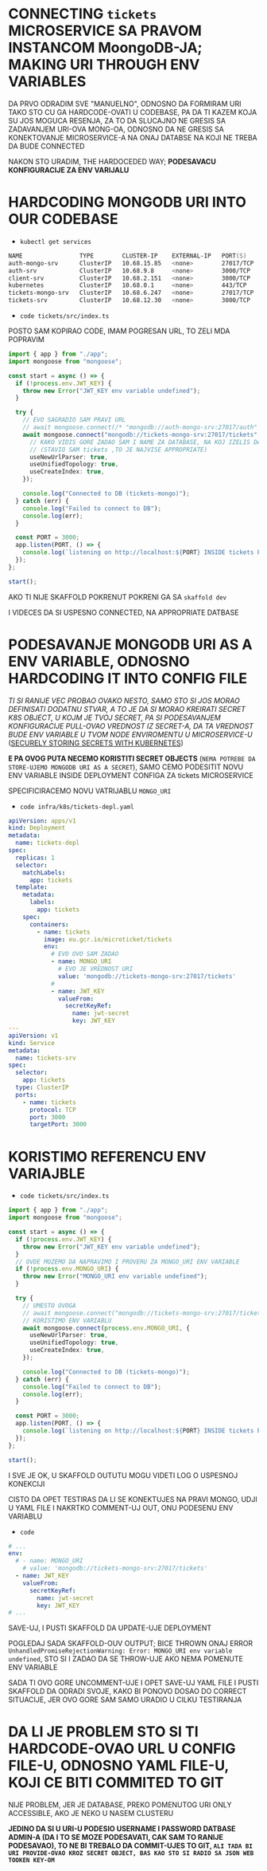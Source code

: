 # CONNECTING `tickets` MICROSERVICE SA PRAVOM INSTANCOM MoongoDB-JA; MAKING URI THROUGH ENV VARIABLES

DA PRVO ODRADIM SVE "MANUELNO", ODNOSNO DA FORMIRAM URI TAKO STO CU GA HARDCODE-OVATI U CODEBASE, PA DA TI KAZEM KOJA SU JOS MOGUCA RESENJA, ZA TO DA SLUCAJNO NE GRESIS SA ZADAVANJEM URI-OVA MONG-OA, ODNOSNO DA NE GRESIS SA KONEKTOVANJE MICROSERVICE-A NA ONAJ DATABSE NA KOJI NE TREBA DA BUDE CONNECTED

NAKON STO URADIM, THE HARDOCEDED WAY; **PODESAVACU KONFIGURACIJE ZA ENV VARIJALU**

# HARDCODING MONGODB URI INTO OUR CODEBASE

- `kubectl get services`

```zsh
NAME                TYPE        CLUSTER-IP    EXTERNAL-IP   PORT(S)     AGE
auth-mongo-srv      ClusterIP   10.68.15.85   <none>        27017/TCP   5d2h
auth-srv            ClusterIP   10.68.9.8     <none>        3000/TCP    5d2h
client-srv          ClusterIP   10.68.2.151   <none>        3000/TCP    5d2h
kubernetes          ClusterIP   10.68.0.1     <none>        443/TCP     22d
tickets-mongo-srv   ClusterIP   10.68.6.247   <none>        27017/TCP   26m
tickets-srv         ClusterIP   10.68.12.30   <none>        3000/TCP    26m
```

- `code tickets/src/index.ts`

POSTO SAM KOPIRAO CODE, IMAM POGRESAN URL, TO ZELI MDA POPRAVIM

```ts
import { app } from "./app";
import mongoose from "mongoose";

const start = async () => {
  if (!process.env.JWT_KEY) {
    throw new Error("JWT_KEY env variable undefined");
  }

  try {
    // EVO SAGRADIO SAM PRAVI URL
    // await mongoose.connect(/* "mongodb://auth-mongo-srv:27017/auth" */, {
    await mongoose.connect("mongodb://tickets-mongo-srv:27017/tickets", {
      // KAKO VIDIS GORE ZADAO SAM I NAME ZA DATABASE, NA KOJ IZELIS DA SE KONEKTUJES
      // (STAVIO SAM tickets ,TO JE NAJVISE APPROPRIATE)
      useNewUrlParser: true,
      useUnifiedTopology: true,
      useCreateIndex: true,
    });

    console.log("Connected to DB (tickets-mongo)");
  } catch (err) {
    console.log("Failed to connect to DB");
    console.log(err);
  }

  const PORT = 3000;
  app.listen(PORT, () => {
    console.log(`listening on http://localhost:${PORT} INSIDE tickets POD`);
  });
};

start();

```

AKO TI NIJE SKAFFOLD POKRENUT POKRENI GA SA `skaffold dev`

I VIDECES DA SI USPESNO CONNECTED, NA APPROPRIATE DATBASE

# PODESAVANJE MONGODB URI AS A ENV VARIABLE, ODNOSNO HARDCODING IT INTO CONFIG FILE

*TI SI RANIJE VEC PROBAO OVAKO NESTO, SAMO STO SI JOS MORAO DEFINISATI DODATNU STVAR, A TO JE DA SI MORAO KREIRATI SECRET K8S OBJECT, U KOJM JE TVOJ SECRET, PA SI PODESAVANJEM KONFIGURACIJE PULL-OVAO VREDNOST IZ SECRET-A, DA TA VREDNOST BUDE ENV VARIABLE U TVOM NODE ENVIROMENTU U MICROSERVICE-U* ([SECURELY STORING SECRETS WITH KUBERNETES](https://github.com/Rade58/microticket/tree/2_5_SECURELY_STORING_SECRETS_WITH_KUBERNETES#securely-storing-secrets-with-kubernetes))

**E PA OVOG PUTA NECEMO KORISTITI SECRET OBJECTS** (`NEMA POTREBE DA STORE-UJEMO MONGODB URI AS A SECRET`), SAMO CEMO PODESITIT NOVU ENV VARIABLE INSIDE DEPLOYMENT CONFIGA ZA tickets MICROSERVICE

SPECIFICIRACEMO NOVU VATRIJABLU `MONGO_URI`

- `code infra/k8s/tickets-depl.yaml`

```yaml
apiVersion: apps/v1
kind: Deployment
metadata:
  name: tickets-depl
spec:
  replicas: 1
  selector:
    matchLabels:
      app: tickets
  template:
    metadata:
      labels:
        app: tickets
    spec:
      containers:
        - name: tickets
          image: eu.gcr.io/microticket/tickets
          env:
            # EVO OVO SAM ZADAO
            - name: MONGO_URI
              # EVO JE VREDNOST URI
              value: 'mongodb://tickets-mongo-srv:27017/tickets'
            #
            - name: JWT_KEY
              valueFrom:
                secretKeyRef:
                  name: jwt-secret
                  key: JWT_KEY
---
apiVersion: v1
kind: Service
metadata:
  name: tickets-srv
spec:
  selector:
    app: tickets
  type: ClusterIP
  ports:
    - name: tickets
      protocol: TCP
      port: 3000
      targetPort: 3000

```

# KORISTIMO REFERENCU ENV VARIAJBLE

- `code tickets/src/index.ts`

```ts
import { app } from "./app";
import mongoose from "mongoose";

const start = async () => {
  if (!process.env.JWT_KEY) {
    throw new Error("JWT_KEY env variable undefined");
  }
  // OVDE MOZEMO DA NAPRAVIMO I PROVERU ZA MONGO_URI ENV VARIABLE
  if (!process.env.MONGO_URI) {
    throw new Error("MONGO_URI env variable undefined");
  }

  try {
    // UMESTO OVOGA
    // await mongoose.connect("mongodb://tickets-mongo-srv:27017/tickets", {
    // KORISTIMO ENV VARIABLU
    await mongoose.connect(process.env.MONGO_URI, {
      useNewUrlParser: true,
      useUnifiedTopology: true,
      useCreateIndex: true,
    });

    console.log("Connected to DB (tickets-mongo)");
  } catch (err) {
    console.log("Failed to connect to DB");
    console.log(err);
  }

  const PORT = 3000;
  app.listen(PORT, () => {
    console.log(`listening on http://localhost:${PORT} INSIDE tickets POD`);
  });
};

start();
```

I SVE JE OK, U SKAFFOLD OUTUTU MOGU VIDETI LOG O USPESNOJ KONEKCIJI

CISTO DA OPET TESTIRAS DA LI SE KONEKTUJES NA PRAVI MONGO, UDJI U YAML FILE I NAKRTKO COMMENT-UJ OUT, ONU PODESENU ENV VARIABLU

- `code`

```yaml
# ...
env:
  # - name: MONGO_URI
    # value: 'mongodb://tickets-mongo-srv:27017/tickets'
  - name: JWT_KEY
    valueFrom:
      secretKeyRef:
        name: jwt-secret
        key: JWT_KEY
# ...
```

SAVE-UJ, I PUSTI SKAFFOLD DA UPDATE-UJE DEPLOYMENT

POGLEDAJ SADA SKAFFOLD-OUV OUTPUT; BICE THROWN ONAJ ERROR ` UnhandledPromiseRejectionWarning: Error: MONGO_URI env variable undefined`, STO SI I ZADAO DA SE THROW-UJE AKO NEMA POMENUTE ENV VARIABLE

SADA TI OVO GORE UNCOMMENT-UJE I OPET SAVE-UJ YAML FILE I PUSTI SKAFFOLD DA ODRADI SVOJE, KAKO BI PONOVO DOSAO DO CORRECT SITUACIJE, JER OVO GORE SAM SAMO URADIO U CILKU TESTIRANJA

# DA LI JE PROBLEM STO SI TI HARDCODE-OVAO URL U CONFIG FILE-U, ODNOSNO YAML FILE-U, KOJI CE BITI COMMITED TO GIT

NIJE PROBLEM, JER JE DATABASE, PREKO POMENUTOG URI ONLY ACCESSIBLE, AKO JE NEKO U NASEM CLUSTERU

**JEDINO DA SI U URI-U PODESIO USERNAME I PASSWORD DATBASE ADMIN-A (DA I TO SE MOZE PODESAVATI, CAK SAM TO RANIJE PODESAVAO), TO NE BI TREBALO DA COMMIT-UJES TO GIT, `ALI TADA BI URI PROVIDE-OVAO KROZ SECRET OBJECT, BAS KAO STO SI RADIO SA JSON WEB TOOKEN KEY-OM`**


